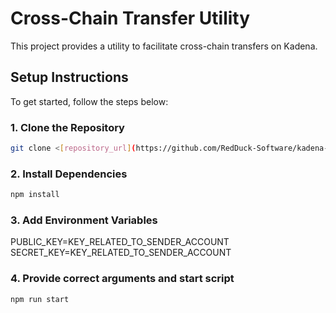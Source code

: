 # Cross-Chain Transfer Utility

This project provides a utility to facilitate cross-chain transfers on Kadena.

## Setup Instructions

To get started, follow the steps below:

### 1. Clone the Repository

```bash
git clone <[repository_url](https://github.com/RedDuck-Software/kadena-cross-chain-transfer.git)>
```

### 2. Install Dependencies

```bash
npm install
```

### 3. Add Environment Variables

PUBLIC_KEY=KEY_RELATED_TO_SENDER_ACCOUNT
SECRET_KEY=KEY_RELATED_TO_SENDER_ACCOUNT

### 4. Provide correct arguments and start script

```bash
npm run start
```
